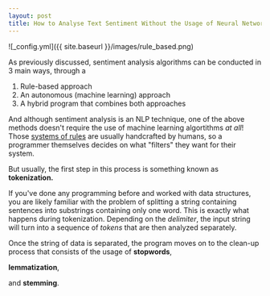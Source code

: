 ```yaml
---
layout: post
title: How to Analyse Text Sentiment Without the Usage of Neural Networks? 
---
```


![_config.yml]({{ site.baseurl }}/images/rule_based.png)  

As previously discussed, sentiment analysis algorithms can be conducted in 3 main ways, through a 

1. Rule-based approach
2. An autonomous (machine learning) approach
3. A hybrid program that combines both approaches

And although sentiment analysis is an NLP technique, one of the above methods doesn't require the use of machine learning algortithms *at all*! Those [systems of rules](https://www.jair.org/index.php/jair/article/view/10896/25984) are usually handcrafted by humans, so a programmer themselves decides on what "filters" they want for their system. 

But usually, the first step in this process is something known as **tokenization.**

If you've done any programming before and worked with data structures, you are likely familiar with the problem of splitting a string containing sentences into substrings containing only one word. This is exactly what happens during tokenization. Depending on the *delimiter*, the input string will turn into a sequence of *tokens* that are then analyzed separately.

Once the string of data is separated, the program moves on to the clean-up process that consists of the usage of **stopwords**,

 **lemmatization**, 
 
 and **stemming**. 





